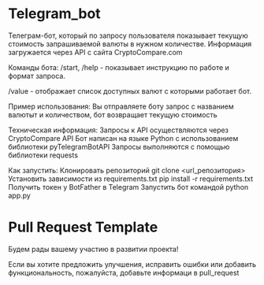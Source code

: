 # Telegram_bot

Телеграм-бот, который по запросу пользователя показывает текущую стоимость запрашиваемой валюты в нужном количестве.
Информация загружается через API с сайта CryptoCompare.com

Команды бота:
/start, /help -  показывает инструкцию по работе и формат запроса.

/value - отображает список доступных валют с которыми работает бот.

Пример использования:
Вы отправляете боту запрос с названием валютыт и количеством, бот возвращает текущую стоимость 

Техническая информация: 
Запросы к API осуществляются через CryptoCompare API
Бот написан на языке Python с использованием библиотеки pyTelegramBotAPI
Запросы выполняются с помощью библиотеки requests

Как запустить:
Клонировать репозиторий
    git clone <url_репозитория>
Установить зависимости из requirements.txt
    pip install -r requirements.txt
Получить токен у BotFather в Telegram
Запустить бот командой 
    python app.py

# Pull Request Template
Будем рады вашему участию в развитии проекта!

Если вы хотите предложить улучшения, исправить ошибки или добавить функциональность, пожалуйста, добавьте информаци в pull_request